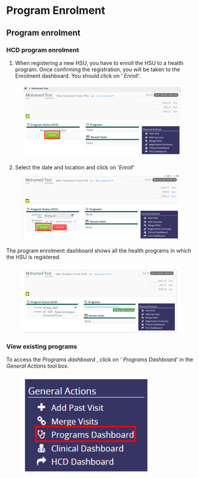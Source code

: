 # Program Enrolment

## Program enrolment

### **HCD program enrolment**

1. When registering a new HSU, you have to enroll the HSU to a health program. Once confirming the registration, you will be taken to the Enrolment dashboard. You should click on ‘ _Enroll’_.

<figure><img src="../../../.gitbook/assets/image (1).png" alt=""><figcaption></figcaption></figure>

2. Select the date and location and click on _’Enroll’_

<figure><img src="../../../.gitbook/assets/image (2).png" alt=""><figcaption></figcaption></figure>



The program enrolment dashboard shows all the health programs in which the HSU is registered.

<figure><img src="../../../.gitbook/assets/image (94).png" alt=""><figcaption></figcaption></figure>

### View existing programs

To access the _Programs dashboard_ , click on ‘ _Programs Dashboard’_ in the _General Actions_ tool box.

<figure><img src="../../../.gitbook/assets/image (95).png" alt=""><figcaption></figcaption></figure>

